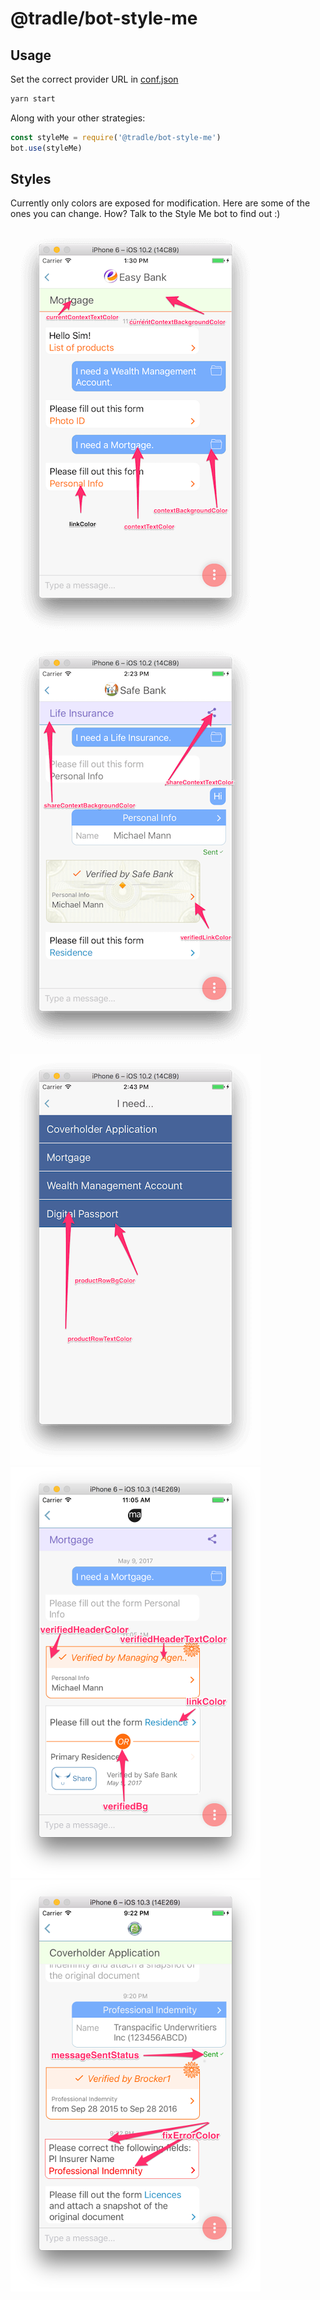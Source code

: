 
# @tradle/bot-style-me

## Usage

Set the correct provider URL in [conf.json](./conf.json)

```sh
yarn start
```

Along with your other strategies:

```js
const styleMe = require('@tradle/bot-style-me')
bot.use(styleMe)
```

## Styles

Currently only colors are exposed for modification. Here are some of the ones you can change. How? Talk to the Style Me bot to find out :)

![](./img/style1.png)
![](./img/style2.png)
![](./img/style3.png)
![](./img/style4.png)
![](./img/style5.png)

